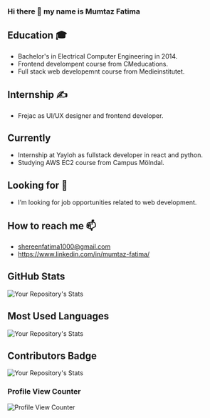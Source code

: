 ### Hi there 👋 my name is Mumtaz Fatima  
## Education 🎓
-  Bachelor's in Electrical Computer Engineering in 2014.
- Frontend develompent course from CMeducations.
- Full stack web developemnt course from Medieinstitutet. 
## Internship ✍ 
- Frejac as UI/UX designer and frontend developer.
## Currently
- Internship at Yayloh as fullstack developer in react and python. 
- Studying AWS EC2 course from Campus Mölndal.
## Looking for 🔭
-  I’m looking for job opportunities related to web development.

## How to reach me 📫
  - shereenfatima1000@gmail.com
  - https://www.linkedin.com/in/mumtaz-fatima/

## GitHub Stats
![Your Repository's Stats](https://github-readme-stats.vercel.app/api?username=momo1000&show_icons=true)

## Most Used Languages
![Your Repository's Stats](https://github-readme-stats.vercel.app/api/top-langs/?username=momo1000&theme=blue-green)
## Contributors Badge
![Your Repository's Stats](https://contrib.rocks/image?repo=Grupp_apple.git)
### Profile View Counter
![Profile View Counter](https://komarev.com/ghpvc/?username=momo1000)




